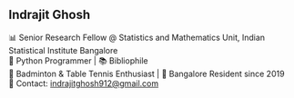 ## Indrajit Ghosh

📊 Senior Research Fellow @ Statistics and Mathematics Unit, Indian Statistical Institute Bangalore  
🐍 Python Programmer | 📚 Bibliophile  
🏸 Badminton & Table Tennis Enthusiast | 🌆 Bangalore Resident since 2019  
📩 Contact: indrajitghosh912@gmail.com  